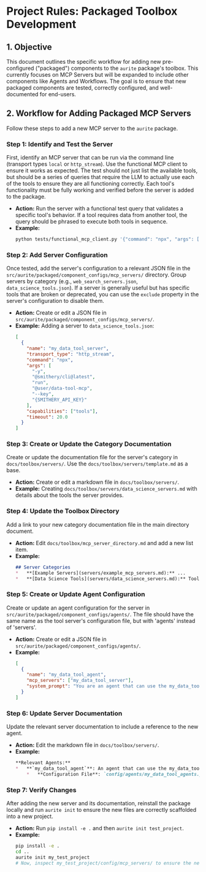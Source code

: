 # Project Rules: Packaged Toolbox Development

## 1. Objective

This document outlines the specific workflow for adding new pre-configured ("packaged") components to the `aurite` package's toolbox. This currently focuses on MCP Servers but will be expanded to include other components like Agents and Workflows. The goal is to ensure that new packaged components are tested, correctly configured, and well-documented for end-users.

## 2. Workflow for Adding Packaged MCP Servers

Follow these steps to add a new MCP server to the `aurite` package.

### Step 1: Identify and Test the Server

First, identify an MCP server that can be run via the command line (transport types `local` or `http_stream`). Use the functional MCP client to ensure it works as expected. The test should not just list the available tools, but should be a series of queries that require the LLM to actually use each of the tools to ensure they are all functioning correctly. Each tool's functionality must be fully working and verified before the server is added to the package.

*   **Action:** Run the server with a functional test query that validates a specific tool's behavior. If a tool requires data from another tool, the query should be phrased to execute both tools in sequence.
*   **Example:**
    ```bash
    python tests/functional_mcp_client.py '{"command": "npx", "args": ["-y", "@user/some-mcp-server"]}' "Use the 'search' tool to find an item, then use the 'get_details' tool to get the details of the first result."
    ```

### Step 2: Add Server Configuration

Once tested, add the server's configuration to a relevant JSON file in the `src/aurite/packaged/component_configs/mcp_servers/` directory. Group servers by category (e.g., `web_search_servers.json`, `data_science_tools.json`). If a server is generally useful but has specific tools that are broken or deprecated, you can use the `exclude` property in the server's configuration to disable them.

*   **Action:** Create or edit a JSON file in `src/aurite/packaged/component_configs/mcp_servers/`.
*   **Example:** Adding a server to `data_science_tools.json`:
    ```json
    [
      {
        "name": "my_data_tool_server",
        "transport_type": "http_stream",
        "command": "npx",
        "args": [
          "-y",
          "@smithery/cli@latest",
          "run",
          "@user/data-tool-mcp",
          "--key",
          "{SMITHERY_API_KEY}"
        ],
        "capabilities": ["tools"],
        "timeout": 20.0
      }
    ]
    ```

### Step 3: Create or Update the Category Documentation

Create or update the documentation file for the server's category in `docs/toolbox/servers/`. Use the `docs/toolbox/servers/template.md` as a base.

*   **Action:** Create or edit a markdown file in `docs/toolbox/servers/`.
*   **Example:** Creating `docs/toolbox/servers/data_science_servers.md` with details about the tools the server provides.

### Step 4: Update the Toolbox Directory

Add a link to your new category documentation file in the main directory document.

*   **Action:** Edit `docs/toolbox/mcp_server_directory.md` and add a new list item.
*   **Example:**
    ```markdown
    ## Server Categories
    *   **[Example Servers](servers/example_mcp_servers.md):** ...
    *   **[Data Science Tools](servers/data_science_servers.md):** Tools for data analysis and exploration.
    ```

### Step 5: Create or Update Agent Configuration

Create or update an agent configuration for the server in `src/aurite/packaged/component_configs/agents/`. The file should have the same name as the tool server's configuration file, but with 'agents' instead of 'servers'.

*   **Action:** Create or edit a JSON file in `src/aurite/packaged/component_configs/agents/`.
*   **Example:**
    ```json
    [
      {
        "name": "my_data_tool_agent",
        "mcp_servers": ["my_data_tool_server"],
        "system_prompt": "You are an agent that can use the my_data_tool_server to answer questions."
      }
    ]
    ```

### Step 6: Update Server Documentation

Update the relevant server documentation to include a reference to the new agent.

*   **Action:** Edit the markdown file in `docs/toolbox/servers/`.
*   **Example:**
    ```markdown
    **Relevant Agents:**
    *   **`my_data_tool_agent`**: An agent that can use the my_data_tool_server to answer questions.
        *   **Configuration File**: `config/agents/my_data_tool_agents.json`
    ```

### Step 7: Verify Changes

After adding the new server and its documentation, reinstall the package locally and run `aurite init` to ensure the new files are correctly scaffolded into a new project.

*   **Action:** Run `pip install -e .` and then `aurite init test_project`.
*   **Example:**
    ```bash
    pip install -e .
    cd ..
    aurite init my_test_project
    # Now, inspect my_test_project/config/mcp_servers/ to ensure the new JSON file is present.
